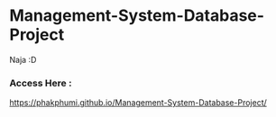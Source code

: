 # Management-System-Database-Project
Naja :D
### Access Here : 
https://phakphumi.github.io/Management-System-Database-Project/
